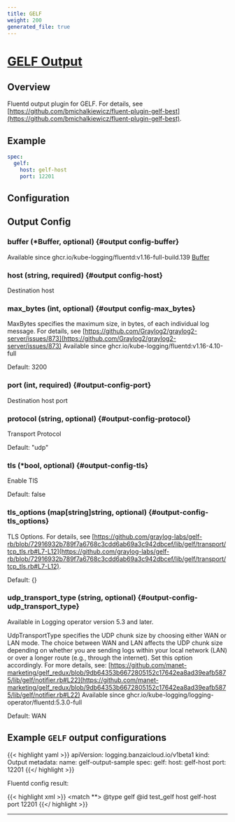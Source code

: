 ```yaml
---
title: GELF
weight: 200
generated_file: true
---
```


# [GELF Output](https://github.com/hotschedules/fluent-plugin-gelf-hs)
## Overview
Fluentd output plugin for GELF. For details, see [https://github.com/bmichalkiewicz/fluent-plugin-gelf-best](https://github.com/bmichalkiewicz/fluent-plugin-gelf-best).

## Example
```yaml
spec:
  gelf:
    host: gelf-host
    port: 12201
```


## Configuration
## Output Config

### buffer (*Buffer, optional) {#output config-buffer}

Available since ghcr.io/kube-logging/fluentd:v1.16-full-build.139 [Buffer](../buffer/) 


### host (string, required) {#output config-host}

Destination host 


### max_bytes (int, optional) {#output config-max_bytes}

MaxBytes specifies the maximum size, in bytes, of each individual log message. For details, see [https://github.com/Graylog2/graylog2-server/issues/873](https://github.com/Graylog2/graylog2-server/issues/873) Available since ghcr.io/kube-logging/fluentd:v1.16-4.10-full

Default: 3200

### port (int, required) {#output-config-port}

Destination host port 


### protocol (string, optional) {#output-config-protocol}

Transport Protocol

Default: "udp"

### tls (*bool, optional) {#output-config-tls}

Enable TlS

Default: false

### tls_options (map[string]string, optional) {#output-config-tls_options}

TLS Options. For details, see [https://github.com/graylog-labs/gelf-rb/blob/72916932b789f7a6768c3cdd6ab69a3c942dbcef/lib/gelf/transport/tcp_tls.rb#L7-L12](https://github.com/graylog-labs/gelf-rb/blob/72916932b789f7a6768c3cdd6ab69a3c942dbcef/lib/gelf/transport/tcp_tls.rb#L7-L12).

Default: {}

### udp_transport_type (string, optional) {#output-config-udp_transport_type}

Available in Logging operator version 5.3 and later.

UdpTransportType specifies the UDP chunk size by choosing either WAN or LAN mode. The choice between WAN and LAN affects the UDP chunk size depending on whether you are sending logs within your local network (LAN) or over a longer route (e.g., through the internet). Set this option accordingly. For more details, see: [https://github.com/manet-marketing/gelf_redux/blob/9db64353b6672805152c17642ea8ad39eafb5875/lib/gelf/notifier.rb#L22](https://github.com/manet-marketing/gelf_redux/blob/9db64353b6672805152c17642ea8ad39eafb5875/lib/gelf/notifier.rb#L22) Available since ghcr.io/kube-logging/logging-operator/fluentd:5.3.0-full

Default: WAN


## Example `GELF` output configurations

{{< highlight yaml >}}
apiVersion: logging.banzaicloud.io/v1beta1
kind: Output
metadata:
  name: gelf-output-sample
spec:
  gelf:
    host: gelf-host
    port: 12201
{{</ highlight >}}

Fluentd config result:

{{< highlight xml >}}
<match **>
	@type gelf
	@id test_gelf
	host gelf-host
	port 12201
</match>
{{</ highlight >}}


---
